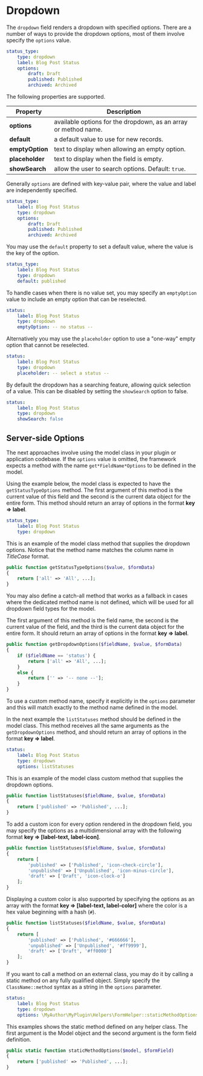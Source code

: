 # Dropdown

The `dropdown` field renders a dropdown with specified options. There are a number of ways to provide the dropdown options, most of them involve specify the `options` value.

```yaml
status_type:
    type: dropdown
    label: Blog Post Status
    options:
        draft: Draft
        published: Published
        archived: Archived
```

The following properties are supported.

Property | Description
------------- | -------------
**options** | available options for the dropdown, as an array or method name.
**default** | a default value to use for new records.
**emptyOption** | text to display when allowing an empty option.
**placeholder** | text to display when the field is empty.
**showSearch** | allow the user to search options. Default: `true`.

Generally `options` are defined with key-value pair, where the value and label are independently specified.

```yaml
status_type:
    label: Blog Post Status
    type: dropdown
    options:
        draft: Draft
        published: Published
        archived: Archived
```

You may use the `default` property to set a default value, where the value is the key of the option.

```yaml
status_type:
    label: Blog Post Status
    type: dropdown
    default: published
```

To handle cases when there is no value set, you may specify an `emptyOption` value to include an empty option that can be reselected.

```yaml
status:
    label: Blog Post Status
    type: dropdown
    emptyOption: -- no status --
```

Alternatively you may use the `placeholder` option to use a "one-way" empty option that cannot be reselected.

```yaml
status:
    label: Blog Post Status
    type: dropdown
    placeholder: -- select a status --
```

By default the dropdown has a searching feature, allowing quick selection of a value. This can be disabled by setting the `showSearch` option to false.

```yaml
status:
    label: Blog Post Status
    type: dropdown
    showSearch: false
```

## Server-side Options

The next approaches involve using the model class in your plugin or application codebase. If the `options` value is omitted, the framework expects a method with the name `get*FieldName*Options` to be defined in the model.

Using the example below, the model class is expected to have the `getStatusTypeOptions` method. The first argument of this method is the current value of this field and the second is the current data object for the entire form. This method should return an array of options in the format **key => label**.

```yaml
status_type:
    label: Blog Post Status
    type: dropdown
```

This is an example of the model class method that supplies the dropdown options. Notice that the method name matches the column name in _TitleCase_ format.

```php
public function getStatusTypeOptions($value, $formData)
{
    return ['all' => 'All', ...];
}
```

You may also define a catch-all method that works as a fallback in cases where the dedicated method name is not defined, which will be used for all dropdown field types for the model.

The first argument of this method is the field name, the second is the current value of the field, and the third is the current data object for the entire form. It should return an array of options in the format **key => label**.

```php
public function getDropdownOptions($fieldName, $value, $formData)
{
    if ($fieldName == 'status') {
        return ['all' => 'All', ...];
    }
    else {
        return ['' => '-- none --'];
    }
}
```

To use a custom method name, specify it explicitly in the `options` parameter and this will match exactly to the method name defined in the model.

In the next example the `listStatuses` method should be defined in the model class. This method receives all the same arguments as the `getDropdownOptions` method, and should return an array of options in the format **key => label**.

```yaml
status:
    label: Blog Post Status
    type: dropdown
    options: listStatuses
```

This is an example of the model class custom method that supplies the dropdown options.

```php
public function listStatuses($fieldName, $value, $formData)
{
    return ['published' => 'Published', ...];
}
```

To add a custom icon for every option rendered in the dropdown field, you may specify the options as a multidimensional array with the following format **key => [label-text, label-icon]**.

```php
public function listStatuses($fieldName, $value, $formData)
{
    return [
        'published' => ['Published', 'icon-check-circle'],
        'unpublished' => ['Unpublished', 'icon-minus-circle'],
        'draft' => ['Draft', 'icon-clock-o']
    ];
}
```

Displaying a custom color is also supported by specifying the options as an array with the format **key => [label-text, label-color]** where the color is a hex value beginning with a hash (`#`).

```php
public function listStatuses($fieldName, $value, $formData)
{
    return [
        'published' => ['Published', '#666666'],
        'unpublished' => ['Unpublished', '#ff9999'],
        'draft' => ['Draft', '#ff0000']
    ];
}
```

If you want to call a method on an external class, you may do it by calling a static method on any fully qualified object. Simply specify the `ClassName::method` syntax as a string in the `options` parameter.

```yaml
status:
    label: Blog Post Status
    type: dropdown
    options: \MyAuthor\MyPlugin\Helpers\FormHelper::staticMethodOptions
```

This examples shows the static method defined on any helper class. The first argument is the Model object and the second argument is the form field definition.

```php
public static function staticMethodOptions($model, $formField)
{
    return ['published' => 'Published', ...];
}
```
